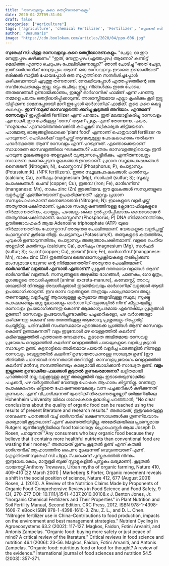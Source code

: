 ```yaml
---
title: "രാസവളവും കുറെ തെറ്റിദ്ധാരണകളും"
date: 2020-04-22T09:31:04
draft: false
categories: ["Agriculture"]
tags: ['agriculture', 'chemical Fertilizer', 'Fertilizer', 'സുരേഷ് സി പിള്ള']
author: "Beaumaris"
image: "https://cdn.boolokam.com/articles/2020/04/ppo-606.jpg"
---
```


**[](https://wordpress-972788-3403151.cloudwaysapps.com/suresh-c-pillai-post-chemical-fertilizer/269944/ppo-3020)സുരേഷ് സി പിള്ള** **രാസവളവും കുറെ തെറ്റിദ്ധാരണകളും.** "ചേട്ടാ, ദാ ഈ നേന്ത്രപ്പഴം കഴിക്കണം" "ഇത്, നേന്ത്രപ്പഴം (ഏത്തപ്പഴം) ആണോ? കണ്ടിട്ട് മെലിഞ്ഞ എന്തോ ചെറുപഴം പോലിരിക്കുന്നല്ലോ?" ഞാൻ ചോദിച്ചു "അത് ചേട്ടാ, ഇത് ഓർഗാനിക് നേന്ത്രപ്പഴം ആണ്. ഒരു രാസവളവും ഇടാതെ ഉണ്ടാക്കിയത്" ഒരിക്കൽ നാട്ടിൽ പോയപ്പോൾ ഒരു സുഹൃത്തിനെ സന്ദർശിച്ചപ്പോൾ കഴിക്കുവാനായി എടുത്തു തന്നതാണ്. നോക്കിയപ്പോൾ ഏത്തപ്പഴത്തിന്റെ ഒരു സവിശേഷതകളും ഇല്ല. ഒട്ടും രുചിയും ഇല്ല. നിങ്ങൾക്കും ഇതേ പോലെ അനുഭവങ്ങൾ ഉണ്ടായിക്കാണും, ഇല്ലേ? ഓർഗാനിക് ഫാമിങ് എന്ന് പറഞ്ഞു നമ്മളെ പലരും തെറ്റിദ്ധരിപ്പിക്കാറുണ്ട്. അശാസ്ത്രീയമായ എല്ലാ കൃഷിക്കും കൂടി ഇട്ടു വിളിക്കുന്ന ഓമനപ്പേരായി മാറി ഇപ്പോൾ ഓർഗാനിക് ഫാമിങ്. കൂടെ കുറെ കെട്ടു കഥകളും. **ഇന്ന് നമുക്ക് രാസവളത്തെ ക്കുറിച്ചു കൂടുതൽ അറിയാം.** **എന്താണ് രാസവളം?** ഇംഗ്ലീഷിൽ fertilizer എന്ന് പറയാം. ഇത് മലയാളീകരിച്ചു രാസവളം എന്നാക്കി. ഈ പേരിലുള്ള 'രാസ' ആണ് പ്രശ്നം എന്ന് തോന്നുന്നു. പകരം 'സമൃദ്ധകം' എന്നായിരുന്നുവെങ്കിൽ കുറച്ചുകൂടി സ്വീകാര്യത കിട്ടിയേനെ. പാശ്ചാത്യ രാജ്യങ്ങളിലൊക്കെ 'plant food' എന്നാണ് പൊതുവായി fertilizer നു പറയുന്നത്. ചെടികൾക്ക് വളർച്ചയ്ക്ക് ആവശ്യമുള്ള പോഷകാഹാരം നൽകുന്ന പദാർത്ഥത്തെ ആണ് രാസവളം എന്ന് പറയുന്നത്. എന്തൊക്കെയാണ് സാധാരണ രാസവളത്തിലെ ഘടകങ്ങൾ? പലതരം രാസവളങ്ങളിലെയും ഇനി പറയുന്ന മൂലകങ്ങളുടെ അളവുകൾ വ്യത്യാസപ്പെട്ടിരിക്കും. എന്നിരുന്നാലതും സാധരണ കാണപ്പെടുന്ന മൂലകങ്ങൾ ഇവയാണ്. പ്രഥാന സ്ഥൂലപോഷകങ്ങൾ നൈട്രജൻ (Nitrogen; N), ഫോസ്ഫറസ് (Phosphorus; P), പൊട്ടാസ്യം (Potassium;K). (NPK fertilizers). ഇതര സ്ഥൂലപോഷകങ്ങൾ: കാൽസ്യം (calcium; Ca), മഗ്നീഷ്യം (magnesium (Mg), സൾഫർ (sulfur; S); സൂക്ഷ്മ പോഷകങ്ങൾ: ചെമ്പ് (copper; Cu), ഇരുമ്പ് (iron; Fe), മാൻഗനീസ് (manganese: Mn), നാകം zinc (Zn) തുടങ്ങിയവ. ഈ മൂലകങ്ങൾ സസ്യങ്ങളുടെ വളർച്ചയ്ക്ക് എങ്ങിനെയാണ് ഉപകരിക്കുന്നത്? ഏറ്റവും പ്രധാന സസ്യപോഷകമാണ് നൈട്രോജെൻ (Nitrogen; N): ഇലകളുടെ വളർച്ചയ്ക്ക് അത്യന്താപേക്ഷിതമാണ്. പ്രകാശ സംശ്ലേഷണത്തിനുള്ള ക്ലോറോഫിലുകളുടെ നിർമ്മാണത്തിനും, കായ്കളും, പഴങ്ങളും ഒക്കെ ഉൽപ്പാദിപ്പിക്കാനും നൈട്രോജെൻ അത്യന്താപേക്ഷിതമാണ്. ഫോസ്ഫറസ് (Phosphorus; P) DNA നിർമ്മാണത്തിനും, ഊർജ്ജാവഹകർ ആയ Adenosine triphosphate (ATP) യുടെ നിർമ്മാണത്തിനും ഫോസ്ഫറസ് അത്യന്താ പേക്ഷിതമാണ്. വേരുകളുടെ വളർച്ചയ്ക്ക് ഫോസ്ഫറസ് കൂടിയേ തീരൂ. പൊട്ടാസ്യം (Potassium;K). തണ്ടുകളുടെ കരുത്തിനും, പൂവുകൾ ഉണ്ടാവുന്നതിനും, പൊട്ടാസ്യം അത്യന്താപേക്ഷിതമാണ്. വളരെ ചെറിയ അളവിൽ കാൽസ്യം (calcium; Ca), മഗ്നീഷ്യം (magnesium (Mg), സൾഫർ (sulfur; S); ചെമ്പ് (copper; Cu), ഇരുമ്പ് (iron; Fe), മാൻഗനീസ് (manganese: Mn), നാകം zinc (Zn) തുടങ്ങിയവ ജൈവരാസപ്രക്രിയകളെ ത്വരിപ്പിക്കുന്ന മാംസ്യമായ enzyme ന്റെ നിർമ്മാണത്തിന് അത്യന്താ പേക്ഷിതമാണ്. **ഓർഗാനിക് വളങ്ങൾ എന്നാൽ എന്താണ്?** പ്രകൃതി ദത്തമായ വളങ്ങൾ ആണ് ഓർഗാനിക് വളങ്ങൾ. സസ്യങ്ങളുടെ അഴുകിയ ഭാഗങ്ങൾ, ചാണകം, ഗോ മൂത്രം, മൃഗങ്ങളുടെ അവശിഷ്ടങ്ങൾ [animal excreta-manure], കമ്പോസ്റ്റ്, അറവു ശാലയിൽ നിന്നുള്ള അവശിഷ്ടങ്ങൾ തുടങ്ങിയവയും ഓർഗാനിക് വളങ്ങൾ ആയി ഉപയോഗിക്കാറുണ്ട്. ഇവ രാസ വളങ്ങളുടെ അത്രയും ഫലപ്രദമായവ അല്ല. തന്നെയുമല്ല വളർച്ചയ്ക്ക് ആവശ്യമുള്ള കൃത്യമായ അളവിലുള്ള സ്ഥൂല, സൂക്ഷ്മ പോഷകങ്ങളും മറ്റു മൂലകങ്ങളും ഓർഗാനിക് വളങ്ങളിൽ നിന്ന് കിട്ടുകയുമില്ല. രാസവളം ഉപയോഗിക്കുന്നതു കൊണ്ട് ആരോഗ്യപരമായ എന്തെകിലും പ്രശ്നങ്ങൾ ഉണ്ടോ? രാസവളം ഉപയോഗിച്ചുണ്ടാക്കിയ പച്ചക്കറികളോ, പഴ വർഗങ്ങളോ കഴിക്കുന്നതു കൊണ്ട് ഒരു തരത്തിലുള്ള ആരോഗ്യ പ്രശ്നങ്ങളും റിപ്പോർട്ട് ചെയ്തിട്ടില്ല. പരിസ്ഥിതി സംബന്ധമായ എന്തൊക്കെ പ്രശ്ങ്ങൾ ആണ് രാസവളം കൊണ്ട് ഉണ്ടാകുന്നത്? വളം ഇടുമ്പോൾ മഴ വെള്ളത്തിൽ കലർന്ന് കുടിവെള്ളത്തിൽ എത്താതെ നോക്കണം. കൂടാതെ അമിതമായ രാസവള പ്രയോഗം വെള്ളത്തിൽ കലർന്ന് വെള്ളത്തിൽ പായലുകളുടെ വളർച്ച കൂട്ടാൻ സാദ്ധ്യത ഉണ്ട്. കുട്ടനാട്ടിലെ അമിതമായ പായൽ വളർച്ച പാടങ്ങളിൽ നിന്നുള്ള രാസവളം വെള്ളത്തിൽ കലർന്ന് ഉണ്ടായതാകാനുള്ള സാദ്ധ്യത ഉണ്ട് (ഈ രീതിയിൽ പഠനങ്ങൾ നടന്നതായി അറിവില്ല). രാസവളപ്രയോഗം വെള്ളത്തിൽ കലർന്ന് മൽസ്യ സമ്പത്തിനെയും കാര്യമായി ബാധിക്കാൻ സാദ്ധ്യത ഉണ്ട്. **വളം ഇല്ലാതെ ഉണ്ടാക്കിയ ഫലങ്ങൾ കൂടുതൽ ഗുണകരമാണോ?** ലളിതമായി പറഞ്ഞാൽ നല്ല വളക്കൂറുള്ള മണ്ണ് അല്ലെങ്കിൽ വളം ഇടാതെയുണ്ടാക്കിയ പച്ചക്കറി, പഴ വർഗ്ഗങ്ങൾക്ക് വേണ്ടത്ര പോഷക ആഹാരം കിട്ടുന്നില്ല. വേണ്ടത്ര പോഷകാഹരം കിട്ടാതെ പോഷണവൈകല്യം വന്ന പച്ചക്കറികൾ കഴിക്കുന്നത് ഗുണകരം എന്ന് വിചാരിക്കുന്നത് യുക്തിക്ക് നിരക്കുന്നതല്ലല്ലോ? ജർമ്മനിയിലെ Hohenheim University യിലെ ഗവേഷകരെ ഉദ്ധരിച്ചു പറഞ്ഞാൽ, "No clear conclusions about the quality of organic food can be reached using the results of present literature and research results." അതായത്, ഇതുവരെയുള്ള ഗവേഷണ പഠനങ്ങൾ വച്ച് ഓർഗാനിക് ഭക്ഷണസാധങ്ങൾക്കു ഗുണനിലവാരം കാര്യമായി കൂടുതലാണ് എന്ന് കണ്ടെത്തിയിട്ടില്ല. അമേരിക്കയിലെ പ്രശസ്തമായ Rutgers യൂണിവേഴ്സിറ്റിയിലെ food toxicology പ്രൊഫെസ്സർ ആയ Joseph D. Rosen, പറയുന്നത് "Any consumers who buy organic food because they believe that it contains more healthful nutrients than conventional food are wasting their money." അതായത് ഗുണം കൂടുതൽ ഉണ്ട് എന്ന് കരുതി ഓർഗാനിക് ആഹാരത്തിനു പൈസ മുടക്കുന്നത് വെറുതെയാണ് എന്ന്. (എഴുതിയത് സുരേഷ് സി പിള്ള. #പാഠംഒന്ന് പുസ്തകത്തിൽ നിന്നും. ഇന്ദുലേഖ.കോം, മാതൃഭൂമി ബുക്ക് സ്റ്റാളുകളിൽ പുസ്തകം ലഭ്യമാണ്). കൂടുതൽ വായനയ്ക്ക് Anthony Trewavas, Urban myths of organic farming, Nature 410, 409-410 (22 March 2001) | Mørkeberg & Porter, Organic movement reveals a shift in the social position of science, Nature 412, 677 (August 2001) Rosen, J. (2010). A Review of the Nutrition Claims Made by Proponents of Organic Food Comprehensive Reviews in Food Science and Food Safety, 9 (3), 270-277 DOI: 10.1111/j.1541-4337.2010.00108.x J. Benton Jones, Jr. "Inorganic Chemical Fertilizers and Their Properties" in Plant Nutrition and Soil Fertility Manual, Second Edition. CRC Press, 2012. ISBN 978-1-4398-1609-7. eBook ISBN 978-1-4398-1610-3. Zhu, Z. L., and D. L. Chen. "Nitrogen fertilizer use in China–Contributions to food production, impacts on the environment and best management strategies." Nutrient Cycling in Agroecosystems 63.2 (2002): 117-127. Magkos, Faidon, Fotini Arvaniti, and Antonis Zampelas. "Organic food: buying more safety or just peace of mind? A critical review of the literature." Critical reviews in food science and nutrition 46.1 (2006): 23-56. Magkos, Faidon, Fotini Arvaniti, and Antonis Zampelas. "Organic food: nutritious food or food for thought? A review of the evidence." International journal of food sciences and nutrition 54.5 (2003): 357-371.
